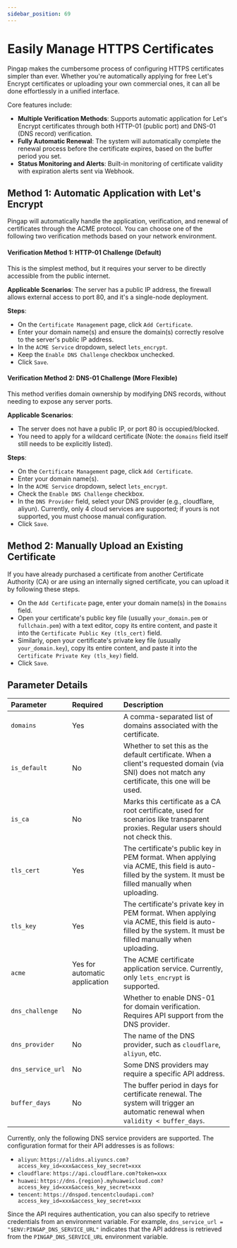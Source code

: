 ```yaml
---
sidebar_position: 69
---
```


# Easily Manage HTTPS Certificates

Pingap makes the cumbersome process of configuring HTTPS certificates simpler than ever. Whether you're automatically applying for free Let's Encrypt certificates or uploading your own commercial ones, it can all be done effortlessly in a unified interface.

Core features include:

-   **Multiple Verification Methods**: Supports automatic application for Let's Encrypt certificates through both HTTP-01 (public port) and DNS-01 (DNS record) verification.
-   **Fully Automatic Renewal**: The system will automatically complete the renewal process before the certificate expires, based on the buffer period you set.
-   **Status Monitoring and Alerts**: Built-in monitoring of certificate validity with expiration alerts sent via Webhook.

## Method 1: Automatic Application with Let's Encrypt

Pingap will automatically handle the application, verification, and renewal of certificates through the ACME protocol. You can choose one of the following two verification methods based on your network environment.

#### Verification Method 1: HTTP-01 Challenge (Default)

This is the simplest method, but it requires your server to be directly accessible from the public internet.

**Applicable Scenarios**: The server has a public IP address, the firewall allows external access to port 80, and it's a single-node deployment.

**Steps**:

-   On the `Certificate Management` page, click `Add Certificate`.
-   Enter your domain name(s) and ensure the domain(s) correctly resolve to the server's public IP address.
-   In the `ACME Service` dropdown, select `lets_encrypt`.
-   Keep the `Enable DNS Challenge` checkbox unchecked.
-   Click `Save`.

#### Verification Method 2: DNS-01 Challenge (More Flexible)

This method verifies domain ownership by modifying DNS records, without needing to expose any server ports.

**Applicable Scenarios**:

-   The server does not have a public IP, or port 80 is occupied/blocked.
-   You need to apply for a wildcard certificate (Note: the `domains` field itself still needs to be explicitly listed).

**Steps**:

-   On the `Certificate Management` page, click `Add Certificate`.
-   Enter your domain name(s).
-   In the `ACME Service` dropdown, select `lets_encrypt`.
-   Check the `Enable DNS Challenge` checkbox.
-   In the `DNS Provider` field, select your DNS provider (e.g., cloudflare, aliyun). Currently, only 4 cloud services are supported; if yours is not supported, you must choose manual configuration.
-   Click `Save`.

## Method 2: Manually Upload an Existing Certificate

If you have already purchased a certificate from another Certificate Authority (CA) or are using an internally signed certificate, you can upload it by following these steps.

-   On the `Add Certificate` page, enter your domain name(s) in the `Domains` field.
-   Open your certificate's public key file (usually `your_domain.pem` or `fullchain.pem`) with a text editor, copy its entire content, and paste it into the `Certificate Public Key (tls_cert)` field.
-   Similarly, open your certificate's private key file (usually `your_domain.key`), copy its entire content, and paste it into the `Certificate Private Key (tls_key)` field.
-   Click `Save`.

## Parameter Details

| Parameter         | Required                      | Description                                                                                                                                              |
| :---------------- | :---------------------------- | :------------------------------------------------------------------------------------------------------------------------------------------------------- |
| `domains`         | Yes                           | A comma-separated list of domains associated with the certificate.                                                                                       |
| `is_default`      | No                            | Whether to set this as the default certificate. When a client's requested domain (via SNI) does not match any certificate, this one will be used.        |
| `is_ca`           | No                            | Marks this certificate as a CA root certificate, used for scenarios like transparent proxies. Regular users should not check this.                       |
| `tls_cert`        | Yes                           | The certificate's public key in PEM format. When applying via ACME, this field is auto-filled by the system. It must be filled manually when uploading.  |
| `tls_key`         | Yes                           | The certificate's private key in PEM format. When applying via ACME, this field is auto-filled by the system. It must be filled manually when uploading. |
| `acme`            | Yes for automatic application | The ACME certificate application service. Currently, only `lets_encrypt` is supported.                                                                   |
| `dns_challenge`   | No                            | Whether to enable DNS-01 for domain verification. Requires API support from the DNS provider.                                                            |
| `dns_provider`    | No                            | The name of the DNS provider, such as `cloudflare`, `aliyun`, etc.                                                                                       |
| `dns_service_url` | No                            | Some DNS providers may require a specific API address.                                                                                                   |
| `buffer_days`     | No                            | The buffer period in days for certificate renewal. The system will trigger an automatic renewal when `validity < buffer_days`.                           |

Currently, only the following DNS service providers are supported. The configuration format for their API addresses is as follows:

-   `aliyun`: `https://alidns.aliyuncs.com?access_key_id=xxx&access_key_secret=xxx`
-   `cloudflare`: `https://api.cloudflare.com?token=xxx`
-   `huawei`: `https://dns.{region}.myhuaweicloud.com?access_key_id=xxx&access_key_secret=xxx`
-   `tencent`: `https://dnspod.tencentcloudapi.com?access_key_id=xxx&access_key_secret=xxx`

Since the API requires authentication, you can also specify to retrieve credentials from an environment variable. For example, `dns_service_url = "$ENV:PINGAP_DNS_SERVICE_URL"` indicates that the API address is retrieved from the `PINGAP_DNS_SERVICE_URL` environment variable.